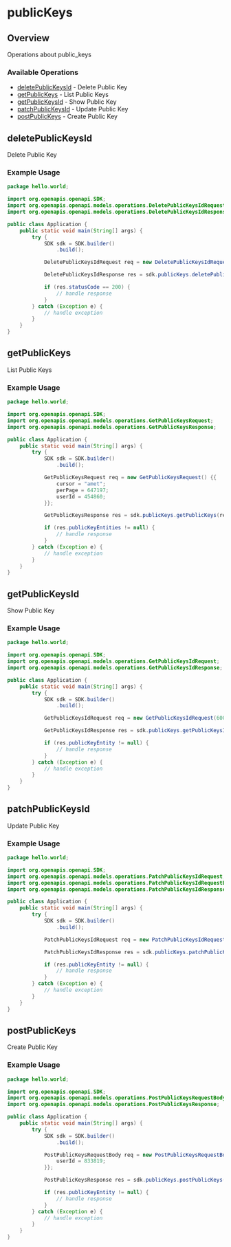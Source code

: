 # publicKeys

## Overview

Operations about public_keys

### Available Operations

* [deletePublicKeysId](#deletepublickeysid) - Delete Public Key
* [getPublicKeys](#getpublickeys) - List Public Keys
* [getPublicKeysId](#getpublickeysid) - Show Public Key
* [patchPublicKeysId](#patchpublickeysid) - Update Public Key
* [postPublicKeys](#postpublickeys) - Create Public Key

## deletePublicKeysId

Delete Public Key

### Example Usage

```java
package hello.world;

import org.openapis.openapi.SDK;
import org.openapis.openapi.models.operations.DeletePublicKeysIdRequest;
import org.openapis.openapi.models.operations.DeletePublicKeysIdResponse;

public class Application {
    public static void main(String[] args) {
        try {
            SDK sdk = SDK.builder()
                .build();

            DeletePublicKeysIdRequest req = new DeletePublicKeysIdRequest(2703);            

            DeletePublicKeysIdResponse res = sdk.publicKeys.deletePublicKeysId(req);

            if (res.statusCode == 200) {
                // handle response
            }
        } catch (Exception e) {
            // handle exception
        }
    }
}
```

## getPublicKeys

List Public Keys

### Example Usage

```java
package hello.world;

import org.openapis.openapi.SDK;
import org.openapis.openapi.models.operations.GetPublicKeysRequest;
import org.openapis.openapi.models.operations.GetPublicKeysResponse;

public class Application {
    public static void main(String[] args) {
        try {
            SDK sdk = SDK.builder()
                .build();

            GetPublicKeysRequest req = new GetPublicKeysRequest() {{
                cursor = "amet";
                perPage = 647197;
                userId = 454860;
            }};            

            GetPublicKeysResponse res = sdk.publicKeys.getPublicKeys(req);

            if (res.publicKeyEntities != null) {
                // handle response
            }
        } catch (Exception e) {
            // handle exception
        }
    }
}
```

## getPublicKeysId

Show Public Key

### Example Usage

```java
package hello.world;

import org.openapis.openapi.SDK;
import org.openapis.openapi.models.operations.GetPublicKeysIdRequest;
import org.openapis.openapi.models.operations.GetPublicKeysIdResponse;

public class Application {
    public static void main(String[] args) {
        try {
            SDK sdk = SDK.builder()
                .build();

            GetPublicKeysIdRequest req = new GetPublicKeysIdRequest(600392);            

            GetPublicKeysIdResponse res = sdk.publicKeys.getPublicKeysId(req);

            if (res.publicKeyEntity != null) {
                // handle response
            }
        } catch (Exception e) {
            // handle exception
        }
    }
}
```

## patchPublicKeysId

Update Public Key

### Example Usage

```java
package hello.world;

import org.openapis.openapi.SDK;
import org.openapis.openapi.models.operations.PatchPublicKeysIdRequest;
import org.openapis.openapi.models.operations.PatchPublicKeysIdRequestBody;
import org.openapis.openapi.models.operations.PatchPublicKeysIdResponse;

public class Application {
    public static void main(String[] args) {
        try {
            SDK sdk = SDK.builder()
                .build();

            PatchPublicKeysIdRequest req = new PatchPublicKeysIdRequest(                new PatchPublicKeysIdRequestBody("My Main Key");, 972083);            

            PatchPublicKeysIdResponse res = sdk.publicKeys.patchPublicKeysId(req);

            if (res.publicKeyEntity != null) {
                // handle response
            }
        } catch (Exception e) {
            // handle exception
        }
    }
}
```

## postPublicKeys

Create Public Key

### Example Usage

```java
package hello.world;

import org.openapis.openapi.SDK;
import org.openapis.openapi.models.operations.PostPublicKeysRequestBody;
import org.openapis.openapi.models.operations.PostPublicKeysResponse;

public class Application {
    public static void main(String[] args) {
        try {
            SDK sdk = SDK.builder()
                .build();

            PostPublicKeysRequestBody req = new PostPublicKeysRequestBody("provident", "My Main Key") {{
                userId = 833819;
            }};            

            PostPublicKeysResponse res = sdk.publicKeys.postPublicKeys(req);

            if (res.publicKeyEntity != null) {
                // handle response
            }
        } catch (Exception e) {
            // handle exception
        }
    }
}
```
